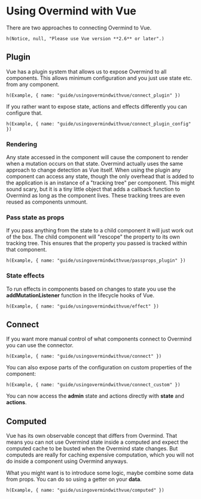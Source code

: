 # Using Overmind with Vue

There are two approaches to connecting Overmind to Vue.

```marksy
h(Notice, null, "Please use Vue version **2.6** or later".)
```

## Plugin

Vue has a plugin system that allows us to expose Overmind to all components. This allows minimum configuration and you just use state etc. from any component.

```marksy
h(Example, { name: "guide/usingovermindwithvue/connect_plugin" })
```

If you rather want to expose state, actions and effects differently you can configure that.

```marksy
h(Example, { name: "guide/usingovermindwithvue/connect_plugin_config" })
```

### Rendering
Any state accessed in the component will cause the component to render when a mutation occurs on that state. Overmind actually uses the same approach to change detection as Vue itself. When using the plugin any component can access any state, though the only overhead that is added to the application is an instance of a "tracking tree" per component. This might sound scary, but it is a tiny little object that adds a callback function to Overmind as long as the component lives. These tracking trees are even reused as components unmount.

### Pass state as props

If you pass anything from the state to a child component it will just work out of the box. The child component will "rescope" the property to its own tracking tree. This ensures that the property you passed is tracked within that component.

```marksy
h(Example, { name: "guide/usingovermindwithvue/passprops_plugin" })
```

### State effects

To run effects in components based on changes to state you use the **addMutationListener** function in the lifecycle hooks of Vue.

```marksy
h(Example, { name: "guide/usingovermindwithvue/effect" })
```

## Connect

If you want more manual control of what components connect to Overmind you can use the connector.

```marksy
h(Example, { name: "guide/usingovermindwithvue/connect" })
```

You can also expose parts of the configuration on custom properties of the component:

```marksy
h(Example, { name: "guide/usingovermindwithvue/connect_custom" })
```

You can now access the **admin** state and actions directly with **state** and **actions**.


## Computed

Vue has its own observable concept that differs from Overmind. That means you can not use Overmind state inside a computed and expect the computed cache to be busted when the Overmind state changes. But computeds are really for caching expensive computation, which you will not do inside a component using Overmind anyways.

What you might want is to introduce some logic, maybe combine some data from props. You can do so using a getter on your **data**.

```marksy
h(Example, { name: "guide/usingovermindwithvue/computed" })
```
